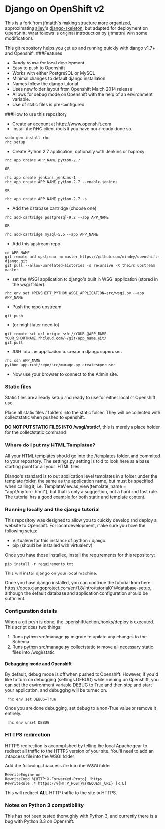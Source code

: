 Django on OpenShift v2
=

This is a fork from [jfmatth](https://github.com/jfmatth)'s [](https://github.com/jfmatth/openshift-django) making structure more organized, approximating [aliev](https://github.com/aliev)'s [django-skeleton](https://github.com/aliev/django-skeleton), but adapted for deployment on OpenShift. What follows is original introduction by [jfmatth] with some modifications.

This git repository helps you get up and running quickly with django v1.7+ and Openshift.
###Features
* Ready to use for local development
* Easy to push to Openshift
* Works with  either PostgreSQL or MySQL
* Minimal changes to default django installation
* Names follow the django tutorial
* Uses new folder layout from Openshift March 2014 release
* Allows for debug mode on Openshift with the help of an environment variable.
* Use of static files is pre-configured

###How to use this repository
- Create an account at https://www.openshift.com
- Install the RHC client tools if you have not already done so.

```
sudo gem install rhc
rhc setup
```

- Create Python 2.7 application, optionally with Jenkins or haproxy

```
rhc app create APP_NAME python-2.7

OR

rhc app create jenkins jenkins-1
rhc app create APP_NAME python-2.7 --enable-jenkins

OR

rhc app create APP_NAME python-2.7 -s
```

- Add the database cartridge (choose one)

```
rhc add-cartridge postgresql-9.2 --app APP_NAME

OR

rhc add-cartridge mysql-5.5 --app APP_NAME 
```

- Add this upstream repo

```
cd APP_NAME
git remote add upstream -m master https://github.com/mindey/openshift-django.git
git pull --allow-unrelated-histories -s recursive -X theirs upstream master
```

- set the WSGI application to django's built in WSGI application (stored in the wsgi folder).

```
rhc env set OPENSHIFT_PYTHON_WSGI_APPLICATION=src/wsgi.py --app APP_NAME
```

- Push the repo upstream

```
git push
```

- (or might later need to)

```
git remote set-url origin ssh://YOUR_@APP_NAME-YOUR_SHORTNAME.rhcloud.com/~/git/app_name.git/
git pull
```

- SSH into the application to create a django superuser.

```
rhc ssh APP_NAME
python app-root/repo/src/manage.py createsuperuser
```

- Now use your browser to connect to the Admin site.

### Static files
Static files are already setup and ready to use for either local or Openshift use. 

Place all static files / folders into the static folder.  They will be collected with collectstatic when pushed to openshift.

**DO NOT PUT STATIC FILES INTO /wsgi/static/**, this is merely a place holder for the collectstatic command.

### Where do I put my HTML Templates?
All your HTML templates should go into the /templates folder, and commited to your repository.  The settings.py setting is told to look here as a base starting point for all your .HTML files.

Django's standard is to put application level templates in a folder under the template folder, the same as the application name, but must be specified when calling it, i.e. TemplateView.as_view(template_name = "app1/myform.html"), but that is only a suggestion, not a hard and fast rule.  The tutorial has a good example for both static and template content. 

### Running locally and the django tutorial
This repository was designed to allow you to quickly develop and deploy a website to Openshift.  For local development, make sure you have the following setup:

- Virtualenv for this instance of python / django.
- pip (should be installed with virtualenv)

Once you have those installed, install the requirements for this repository:

```
pip install -r requirements.txt
```

This will install django on your local machine.

Once you have django installed, you can continue the tutorial from here https://docs.djangoproject.com/en/1.8/intro/tutorial01/#database-setup, although the default database and application configuration should be sufficient.

### Configuration details
When a git push is done, the .openshift/action_hooks/deploy is executed.  This script does two things:

1.  Runs python src/manage.py migrate to update any changes to the Schema
2.  Runs python src/manage.py collectstatic to move all necessary static files into /wsgi/static

#### Debugging mode and Openshift
By default, debug mode is off when pushed to Openshift.  However, if you'd like to turn on debugging (settings.DEBUG) while running on Openshift, you can set the environment variable DEBUG to True and then stop and start your application, and debugging will be turned on.

``` rhc env set DEBUG=True```

Once you are done debugging, set debug to a non-True value or remove it entirely.

``` rhc env unset DEBUG```

### HTTPS redirection
HTTPS redirection is accomplished by telling the local Apache gear to redirect all traffic to the HTTPS version of your site.  You'll need to add an .htaccess file into the WSGI folder

Add the following .htaccess file into the WSGI folder
```
RewriteEngine on  
RewriteCond %{HTTP:X-Forwarded-Proto} !https  
RewriteRule .* https://%{HTTP_HOST}%{REQUEST_URI} [R,L]  
```
This will redirect **ALL** HTTP traffic to the site to HTTPS.

### Notes on Python 3 compatibility
This has not been tested thoroughly with Python 3, and currently there is a bug with Python 3.3 on Openshift.

